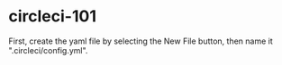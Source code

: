 # circleci-101
First, create the yaml file by selecting the New File button, then name it ".circleci/config.yml".
